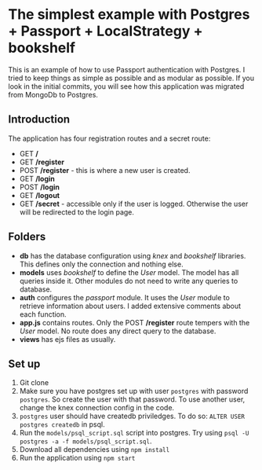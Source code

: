 # The simplest example with Postgres + Passport + LocalStrategy + bookshelf

This is an example of how to use Passport authentication with Postgres. I tried to keep things as simple as possible and as modular as possible. If you look in the initial commits, you will see how this application was migrated from MongoDb to Postgres.

## Introduction

The application has four registration routes and a secret route:
* GET **/**
* GET **/register**
* POST **/register** - this is where a new user is created.
* GET **/login**
* POST **/login**
* GET **/logout**
* GET **/secret** - accessible only if the user is logged. Otherwise the user will be redirected to the login page.

## Folders

* **db** has the database configuration using _knex_ and _bookshelf_ libraries. This defines only the connection and nothing else.
* **models** uses _bookshelf_ to define the _User_ model. The model has all queries inside it. Other modules do not need to write any queries to database.
* **auth** configures the _passport_ module. It uses the _User_ module to retrieve information about users. I added extensive comments about each function.
* **app.js** contains routes. Only the POST **/register** route tempers with the _User_ model. No route does any direct query to the database.
* **views** has ejs files as usually.

## Set up

1. Git clone
2. Make sure you have postgres set up with user `postgres` with password `postgres`. So create the user with that password. To use another user, change the knex connection config in the code.
3. `postgres` user should have createdb priviledges. To do so: `ALTER USER postgres createdb` in psql.
4. Run the `models/psql_script.sql` script into postgres. Try using
    `psql -U postgres -a -f models/psql_script.sql`.
5. Download all dependencies using `npm install`
6. Run the application using `npm start`
